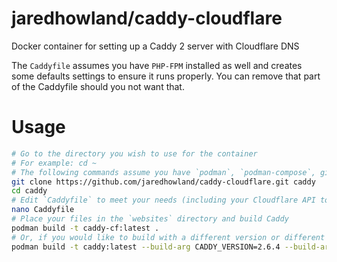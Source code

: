 # jaredhowland/caddy-cloudflare
Docker container for setting up a Caddy 2 server with Cloudflare DNS

The `Caddyfile` assumes you have `PHP-FPM` installed as well and creates some defaults settings to ensure it runs properly. You can remove that part of the Caddyfile should you not want that.

# Usage
```bash
# Go to the directory you wish to use for the container
# For example: cd ~
# The following commands assume you have `podman`, `podman-compose`, git`, and `nano` installed
git clone https://github.com/jaredhowland/caddy-cloudflare.git caddy
cd caddy
# Edit `Caddyfile` to meet your needs (including your Cloudflare API token)
nano Caddyfile
# Place your files in the `websites` directory and build Caddy
podman build -t caddy-cf:latest .
# Or, if you would like to build with a different version or different module(s):
podman build -t caddy:latest --build-arg CADDY_VERSION=2.6.4 --build-arg CADDY_MODULES="--with github.com/caddy-dns/cloudflare --with …" .
```
